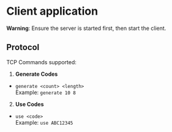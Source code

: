 # Client application

**Warning**: Ensure the server is started first, then start the client.

## Protocol

TCP Commands supported:

 1. **Generate Codes** 
- `generate <count> <length>`  
  Example: `generate 10 8`

 2. **Use Codes** 
- `use <code>`  
  Example: `use ABC12345`